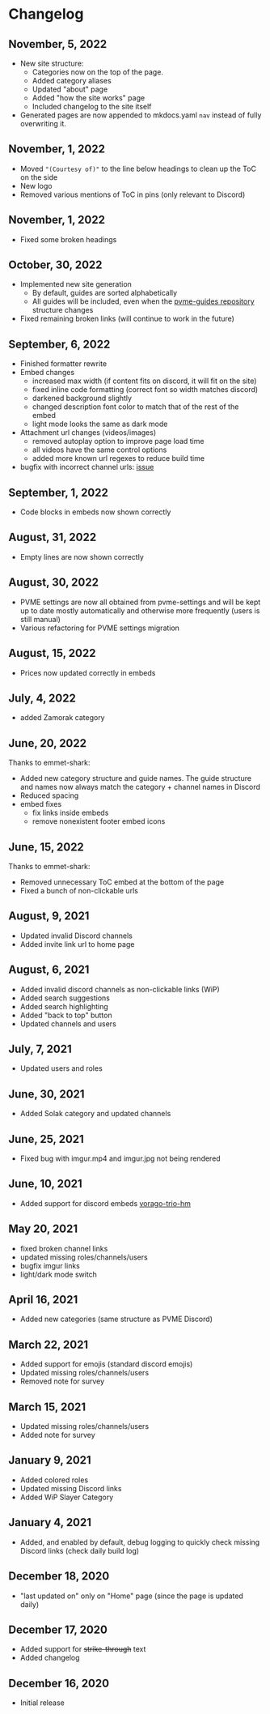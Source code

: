 # Changelog

## November, 5, 2022

- New site structure:
    - Categories now on the top of the page.
    - Added category aliases
    - Updated "about" page
    - Added "how the site works" page
    - Included changelog to the site itself
- Generated pages are now appended to mkdocs.yaml `nav` instead of fully overwriting it.

## November, 1, 2022

- Moved `"(Courtesy of)"` to the line below headings to clean up the ToC on the side
- New logo
- Removed various mentions of ToC in pins (only relevant to Discord)

## November, 1, 2022

- Fixed some broken headings

## October, 30, 2022

- Implemented new site generation
    - By default, guides are sorted alphabetically
    - All guides will be included, even when the [pvme-guides repository](https://github.com/pvme/pvme-guides) structure changes
- Fixed remaining broken links (will continue to work in the future)

## September, 6, 2022

- Finished formatter rewrite
- Embed changes
    - increased max width (if content fits on discord, it will fit on the site)
    - fixed inline code formatting (correct font so width matches discord)
    - darkened background slightly
    - changed description font color to match that of the rest of the embed
    - light mode looks the same as dark mode
- Attachment url changes (videos/images)
    - removed autoplay option to improve page load time
    - all videos have the same control options
    - added more known url regexes to reduce build time
- bugfix with incorrect channel urls: [issue](https://github.com/pvme/pvme.github.io/issues/9)

## September, 1, 2022

- Code blocks in embeds now shown correctly

## August, 31, 2022

- Empty lines are now shown correctly

## August, 30, 2022

- PVME settings are now all obtained from pvme-settings and will be kept up to date mostly automatically and otherwise more frequently (users is still manual)
- Various refactoring for PVME settings migration

## August, 15, 2022

- Prices now updated correctly in embeds

## July, 4, 2022

- added Zamorak category

## June, 20, 2022

Thanks to emmet-shark:

- Added new category structure and guide names. The guide structure and names now always match the category + channel names in Discord 
- Reduced spacing
- embed fixes
    - fix links inside embeds
    - remove nonexistent footer embed icons

## June, 15, 2022

Thanks to emmet-shark:

- Removed unnecessary ToC embed at the bottom of the page
- Fixed a bunch of non-clickable urls

## August, 9, 2021

- Updated invalid Discord channels
- Added invite link url to home page

## August, 6, 2021

- Added invalid discord channels as non-clickable links (WiP)
- Added search suggestions
- Added search highlighting
- Added "back to top" button
- Updated channels and users

## July, 7, 2021

- Updated users and roles

## June, 30, 2021

- Added Solak category and updated channels

## June, 25, 2021

- Fixed bug with imgur.mp4 and imgur.jpg not being rendered

## June, 10, 2021

- Added support for discord embeds [vorago-trio-hm](https://pvme.github.io/pvme-guides/vorago/vorago-trio-hm/#safe-phases-10-11)

## May 20, 2021

- fixed broken channel links
- updated missing roles/channels/users
- bugfix imgur links
- light/dark mode switch

## April 16, 2021

- Added new categories (same structure as PVME Discord)

## March 22, 2021

- Added support for emojis (standard discord emojis)
- Updated missing roles/channels/users
- Removed note for survey

## March 15, 2021

- Updated missing roles/channels/users
- Added note for survey

## January 9, 2021

- Added colored roles
- Updated missing Discord links
- Added WiP Slayer Category

## January 4, 2021

- Added, and enabled by default, debug logging to quickly check missing Discord links (check daily build log)

## December 18, 2020

- "last updated on" only on "Home" page (since the page is updated daily)

## December 17, 2020

- Added support for ~~strike-through~~ text
- Added changelog

## December 16, 2020

- Initial release

